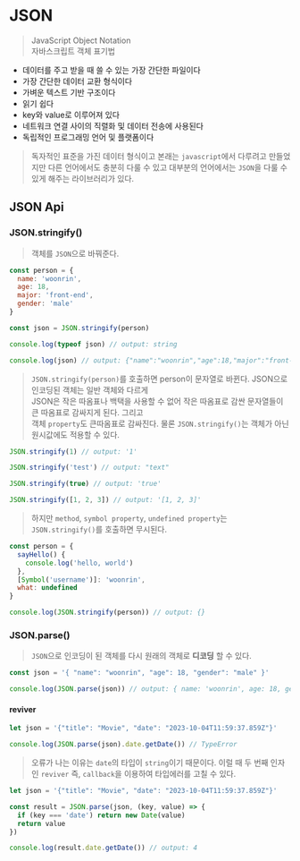 # JSON
> JavaScript Object Notation  
  자바스크립트 객체 표기법

* 데이터를 주고 받을 때 쓸 수 있는 가장 간단한 파일이다 
* 가장 간단한 데이터 교환 형식이다
* 가벼운 텍스트 기반 구조이다
* 읽기 쉽다
* key와 value로 이루어져 있다
* 네트워크 연결 사이의 직렬화 및 데이터 전송에 사용된다
* 독립적인 프로그래밍 언어 및 플랫폼이다

> 독자적인 표준을 가진 데이터 형식이고 본래는 `javascript`에서 다루려고 만들었지만 다른 언어에서도 충분히
> 다룰 수 있고 대부분의 언어에서는 `JSON`을 다룰 수 있게 해주는 라이브러리가 있다.

## JSON Api 

### JSON.stringify()
> 객체를 `JSON`으로 바꿔준다.
```js
const person = {
  name: 'woonrin',
  age: 18,
  major: 'front-end',
  gender: 'male'
}

const json = JSON.stringify(person)

console.log(typeof json) // output: string

console.log(json) // output: {"name":"woonrin","age":18,"major":"front-end","gender":"male"}

```
> `JSON.stringify(person)`를 호출하면 person이 문자열로 바뀐다. JSON으로 인코딩된 객체는 일반 객체와 다르게  
> JSON은 작은 따옴표나 백택을 사용할 수 없어 작은 따옴표로 감싼 문자열들이 큰 따옴표로 감싸지게 된다. 그리고  
> 객체 `property`도 큰따옴표로 감싸진다. 물론 `JSON.stringify()`는 객체가 아닌 원시값에도 적용할 수 있다.

```js
JSON.stringify(1) // output: '1'

JSON.stringify('test') // output: "text"

JSON.stringify(true) // output: 'true'

JSON.stringify([1, 2, 3]) // output: '[1, 2, 3]'
```
> 하지만 `method`, `symbol property`, `undefined property`는 `JSON.stringify()`를 호출하면 무시된다.
```js
const person = {
  sayHello() {
    console.log('hello, world')
  },
  [Symbol('username')]: 'woonrin',
  what: undefined
}

console.log(JSON.stringify(person)) // output: {}
```

### JSON.parse()
> `JSON`으로 인코딩이 된 객체를 다시 원래의 객체로 **디코딩** 할 수 있다.
```js
const json = '{ "name": "woonrin", "age": 18, "gender": "male" }'

console.log(JSON.parse(json)) // output: { name: 'woonrin', age: 18, gender: 'male' }
```

#### reviver
```js
let json = '{"title": "Movie", "date": "2023-10-04T11:59:37.859Z"}'

console.log(JSON.parse(json).date.getDate()) // TypeError
```
> 오류가 나는 이유는 `date`의 타입이 `string`이기 때문이다. 이럴 때 두 번째 인자인 `reviver` 즉, `callback`을
> 이용하여 타입에러를 고칠 수 있다.
```js
let json = '{"title": "Movie", "date": "2023-10-04T11:59:37.859Z"}'

const result = JSON.parse(json, (key, value) => {
  if (key === 'date') return new Date(value)
  return value
})

console.log(result.date.getDate()) // output: 4
```
